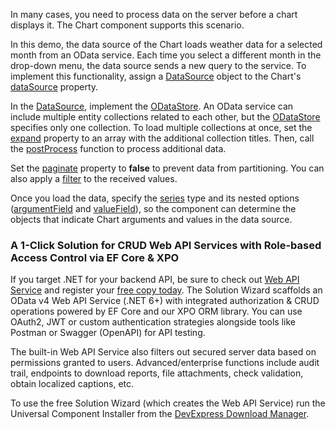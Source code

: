 In many cases, you need to process data on the server before a chart displays it. The Chart component supports this scenario. 

In this demo, the data source of the Chart loads weather data for a selected month from an OData service. Each time you select a different month in the drop-down menu, the data source sends a new query to the service. To implement this functionality, assign a [DataSource](/Documentation/ApiReference/Data_Layer/DataSource/) object to the Chart's [dataSource](/Documentation/ApiReference/UI_Components/dxChart/Configuration/#dataSource) property. 

In the [DataSource](/Documentation/ApiReference/Data_Layer/DataSource/), implement the [ODataStore](/Documentation/ApiReference/Data_Layer/ODataStore/). An OData service can include multiple entity collections related to each other, but the [ODataStore](/Documentation/ApiReference/Data_Layer/ODataStore/) specifies only one collection. To load multiple collections at once, set the [expand](/Documentation/ApiReference/Data_Layer/DataSource/Configuration/#expand) property to an array with the additional collection titles. Then, call the [postProcess](/Documentation/ApiReference/Data_Layer/DataSource/Configuration/#postProcess) function to process additional data.

Set the [paginate](/Documentation/ApiReference/Data_Layer/DataSource/Configuration/#paginate) property to **false** to prevent data from partitioning. You can also apply a [filter](/Documentation/ApiReference/Data_Layer/DataSource/Configuration/#filter) to the received values.

Once you load the data, specify the [series](/Documentation/ApiReference/UI_Components/dxChart/Configuration/series/) type and its nested options ([argumentField](/Documentation/ApiReference/UI_Components/dxChart/Configuration/series/#argumentField) and [valueField](/Documentation/ApiReference/UI_Components/dxChart/Configuration/series/#valueField)), so the component can determine the objects that indicate Chart arguments and values in the data source.

### A 1-Click Solution for CRUD Web API Services with Role-based Access Control via EF Core & XPO

If you target .NET for your backend API, be sure to check out <a href="https://docs.devexpress.com/eXpressAppFramework/403394/backend-web-api-service?utm_source=js.devexpress.com&utm_medium=referral&utm_campaign=xaf&utm_content=charts-demo-server-side" target="_blank">Web API Service</a> and register your <a href="https://www.devexpress.com/security-api-free?utm_source=js.devexpress.com&utm_medium=referral&utm_campaign=xaf&utm_content=charts-demo-server-side" target="_blank">free copy today</a>. The Solution Wizard scaffolds an OData v4 Web API Service (.NET 6+) with integrated authorization & CRUD operations powered by EF Core and our XPO ORM library. You can use OAuth2, JWT or custom authentication strategies alongside tools like Postman or Swagger (OpenAPI) for API testing.

The built-in Web API Service also filters out secured server data based on permissions granted to users. Advanced/enterprise functions include audit trail, endpoints to download reports, file attachments, check validation, obtain localized captions, etc. 

To use the free Solution Wizard (which creates the Web API Service) run the Universal Component Installer from the <a href="https://www.devexpress.com/ClientCenter/DownloadManager/?utm_source=js.devexpress.com&utm_medium=referral&utm_campaign=xaf&utm_content=charts-demo-server-side" target="_blank">DevExpress Download Manager</a>.